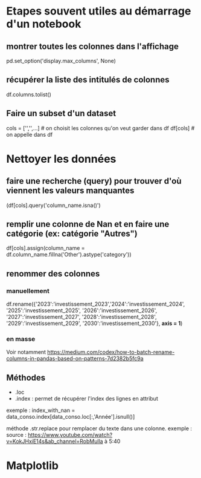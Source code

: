 # Etapes souvent utiles au démarrage d'un notebook
## montrer toutes les colonnes dans l'affichage
pd.set_option('display.max_columns', None)

## récupérer la liste des intitulés de colonnes
df.columns.tolist()

## Faire un subset d'un dataset

cols = ['','',...] # on choisit les colonnes qu'on veut garder dans df
df[cols] # on appelle dans df

# Nettoyer les données

## faire une recherche (query) pour trouver d'où viennent les valeurs manquantes

(df[cols].query('column_name.isna()')


## remplir une colonne de Nan et en faire une catégorie (ex: catégorie "Autres")

 df[cols].assign(column_name = df.column_name.fillna('Other').astype('category'))

## renommer des colonnes
### manuellement
df.rename({'2023':'investissement_2023','2024':'investissement_2024',
                    '2025':'investissement_2025',
                    '2026':'investissement_2026',
                    '2027':'investissement_2027',
                    '2028':'investissement_2028',
                    '2029':'investissement_2029',
                    '2030':'investissement_2030'}, **axis = 1**)
### en masse



Voir notamment https://medium.com/codex/how-to-batch-rename-columns-in-pandas-based-on-patterns-7d2382b5fc9a

## Méthodes

* .loc
* .index : permet de récupérer l'index des lignes en attribut

exemple : index_with_nan = data_conso.index[data_conso.loc[:,'Année'].isnull()]


méthode .str.replace pour remplacer du texte dans une colonne.
exemple : 
source : https://www.youtube.com/watch?v=KokJHxiE14s&ab_channel=RobMulla à 5:40

# Matplotlib




